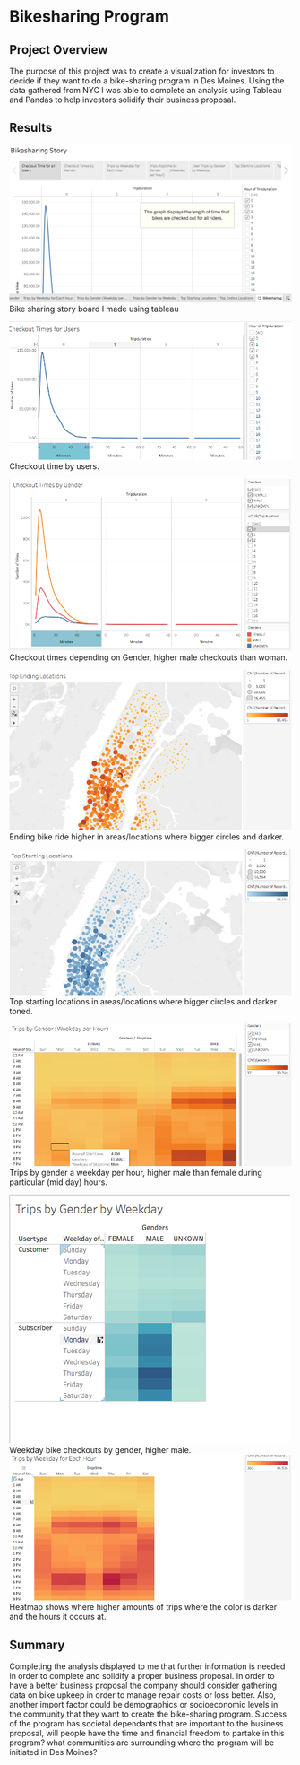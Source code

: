 # Bikesharing Program


## Project Overview
The purpose of this project was to create a visualization for investors to decide if they want to do a bike-sharing program in Des Moines. Using the data gathered from NYC I was able to complete an analysis using Tableau and Pandas to help investors solidify their business proposal.

## Results 

![alt text](https://github.com/allison-chavez/Bikesharing/blob/main/Tableau%20Images/Bikesharing%20Story.png)
Bike sharing story board I made using tableau

![alt text](https://github.com/allison-chavez/Bikesharing/blob/main/Tableau%20Images/User%20checkout%20times.png)
Checkout time by users.

![alt text](https://github.com/allison-chavez/Bikesharing/blob/main/Tableau%20Images/Checkout%20Times%20by%20gender.png)
Checkout times depending on Gender, higher male checkouts than woman.

![alt text](https://github.com/allison-chavez/Bikesharing/blob/main/Tableau%20Images/Top%20Ending%20Locations.png)
Ending bike ride higher in areas/locations where bigger circles and darker.

![alt text](https://github.com/allison-chavez/Bikesharing/blob/main/Tableau%20Images/Top%20Starting%20Locations.png)
Top starting locations in areas/locations where bigger circles and darker toned.

![alt text](https://github.com/allison-chavez/Bikesharing/blob/main/Tableau%20Images/Trips%20by%20Gender%20by%20Weekday%20per%20hour.png)
Trips by gender a weekday per hour, higher male than female during particular (mid day) hours.

![alt text](https://github.com/allison-chavez/Bikesharing/blob/main/Tableau%20Images/Trips%20by%20Gender%20by%20Weekday.png)
Weekday bike checkouts by gender, higher male.
![alt text](https://github.com/allison-chavez/Bikesharing/blob/main/Tableau%20Images/Trips%20by%20Weekday%20per%20each%20hour.png)
Heatmap shows where higher amounts of trips where the color is darker and the hours it occurs at.




## Summary 
Completing the analysis displayed to me that further information is needed in order to complete and solidify a proper business proposal.
In order to have a better business proposal the company should consider gathering data on bike upkeep in order to manage repair costs or loss better. Also, another import factor could be demographics or socioeconomic levels in the community that they want to create the bike-sharing program. Success of the program has societal dependants that are important to the business proposal, will people have the time and financial freedom to partake in this program? what communities are surrounding where the program will be initiated in Des Moines?
